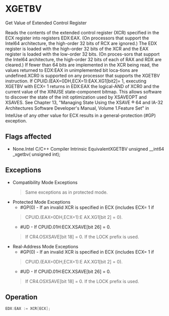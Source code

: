 # XGETBV

Get Value of Extended Control Register

Reads the contents of the extended control register (XCR) specified in the ECX register into registers EDX:EAX.
(On processors that support the Intel64 architecture, the high-order 32 bits of RCX are ignored.) The EDX register is loaded with the high-order 32 bits of the XCR and the EAX register is loaded with the low-order 32 bits.
(On proces-sors that support the Intel64 architecture, the high-order 32 bits of each of RAX and RDX are cleared.) If fewer than 64 bits are implemented in the XCR being read, the values returned to EDX:EAX in unimplemented bit loca-tions are undefined.XCR0 is supported on any processor that supports the XGETBV instruction.
If CPUID.(EAX=0DH,ECX=1):EAX.XG1[bit2]= 1, executing XGETBV with ECX= 1 returns in EDX:EAX the logical-AND of XCR0 and the current value of the XINUSE state-component bitmap.
This allows software to discover the state of the init optimization used by XSAVEOPT and XSAVES.
See Chapter 13, "Managing State Using the XSAVE ® 64 and IA-32 Architectures Software Developer's Manual, Volume 1.Feature Set" in IntelUse of any other value for ECX results in a general-protection (#GP) exception.

## Flags affected

- None.Intel C/C++ Compiler Intrinsic EquivalentXGETBV unsigned __int64 _xgetbv( unsigned int);

## Exceptions

- Compatibility Mode Exceptions
  > Same exceptions as in protected mode.
- Protected Mode Exceptions
  - #GP(0) - If an invalid XCR is specified in ECX (includes ECX= 1 if
  > CPUID.(EAX=0DH,ECX=1):E
  > AX.XG1[bit 2] = 0).
  - #UD - If CPUID.01H:ECX.XSAVE[bit 26] = 0.
  > If CR4.OSXSAVE[bit 18] = 0.
  > If the LOCK prefix is used.
- Real-Address Mode Exceptions
  - #GP(0) - If an invalid XCR is specified in ECX (includes ECX= 1 if
  > CPUID.(EAX=0DH,ECX=1):E
  > AX.XG1[bit 2] = 0).
  - #UD - If CPUID.01H:ECX.XSAVE[bit 26] = 0.
  > If CR4.OSXSAVE[bit 18] = 0.
  > If the LOCK prefix is used.

## Operation

```C
EDX:EAX := XCR[ECX];
```
